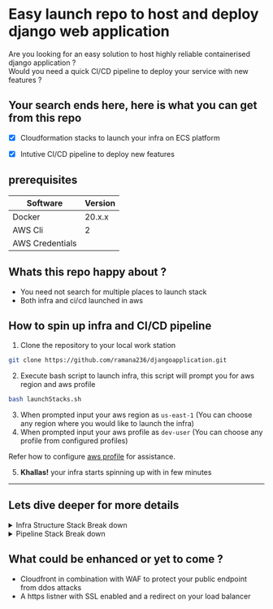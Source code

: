 # Easy launch repo to host and deploy django web application

Are you looking for an easy solution to host highly reliable containerised django application ? <br/>
Would you need a quick CI/CD pipeline to deploy your service with new features ?

## Your search ends here, here is what you can get from this repo

- [x] Cloudformation stacks to launch your infra on ECS platform
- [x] Intutive CI/CD pipeline to deploy new features


## prerequisites

Software  | Version
------------- | -------------
Docker   | 20.x.x
AWS Cli  | 2
AWS Credentials |

## Whats this repo happy about ?
* You need not search for multiple places to launch stack
* Both infra and ci/cd launched in aws

## How to spin up infra and CI/CD pipeline

1. Clone the repository to your local work station
```bash
git clone https://github.com/ramana236/djangoapplication.git
```

2. Execute bash script to launch infra, this script will prompt you for aws region  and aws profile
```bash
bash launchStacks.sh
```
3. When prompted input your aws region as `us-east-1`  (You can choose any region where you would like to launch the infra)
4. When prompted input your aws profile as `dev-user`  (You can choose any profile from configured profiles)

Refer how to configure  [aws profile](https://docs.aws.amazon.com/cli/latest/userguide/cli-configure-quickstart.html#cli-configure-quickstart-creds) for assistance.

5. **Khallas!** your infra starts spinning up with in few minutes

----

## Lets dive deeper for more details

<details>
<summary>Infra Structure Stack Break down</summary>
<p>

Infrastructure stack is segregated as micro stacks like below

* Elastic container registry
  `create_ecr_repo.json` launches an ecr repo in specified region <br/>
  **Image Scanning** is enabled on every image uploaded to enhance security

  ##Customisation

  - [x] RepositoryName - can be changed for customisation

* Network
  `create_vpc.json` Network stack is configured with high reliability and Security

  - [x] Two public subnets in two availability zones  (Configured for HA of Lopadbalancer)
  - [x] Two private subnets in two availability zones (Configured for private containers)
  - [x] Security groups to allow only loadbalancer traffic towards hosts  

  ## Customisation
  Feel free to change below variables for customisation
  This stack can also be separately used to launch a standalone network stack

  - [x] VPC name  
  - [x] VPC CIDR
  - [x] Subnets CIDR
  - [x] Subnet names
  - [x] Route table names


* Elastic Container Service
  `create_ecs.json` is the file with resources related to ecs
  - [x] Fargate is leveraged as serverless instance provider
  - [x] Containers running on fargate instances

  ## Customisation
  Feel free to change below variables for customisation

  - [x] Loadbalancer name
  - [x] Cluster Name
  - [x] Container Ports

</p>
</details>

<details>
<summary>Pipeline Stack Break down</summary>
<p>


* Codepipeline
   * Source
   Considering the source of our application would be github <br/>
    - /
      - app
         - cf-example-python-django

         All the content related to django web app resides in this folder <br/>
         Feel free to add your application content to this folder and it auto deploys your latest content through codepipeline
   * Code Build <br/>
     AWS code build service uses `buildspec.yml` file to create a new image on every push using the docker file <br/>
     These new image tags are replaced in `imagedefinitions.json` file <br/>
     With every new commit a new image with tag of commit id will be pushed to ecr

   * Code Deploy <br/>
     One every new image, a new task revision will be created and the ecs service will be updated with new task revision


</p>
</details>



## What could be enhanced or yet to come ?

* Cloudfront in combination with WAF to protect your public endpoint from ddos attacks
* A https listner with SSL enabled and a redirect on your load balancer
